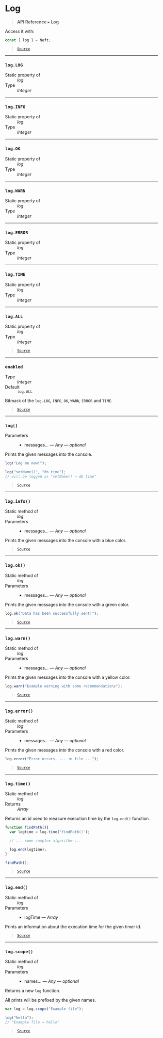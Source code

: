 # Log

> **API Reference** ▸ **Log**

<!-- toc -->
Access it with:
```javascript
const { log } = Neft;
```


> [`Source`](https:/github.com/Neft-io/neft/blob/f9c128ccb37aa79380c961e878cd76ec9e79c99e/src/log/index.litcoffee)


* * * 

### `log.LOG`

<dl><dt>Static property of</dt><dd><i>log</i></dd><dt>Type</dt><dd><i>Integer</i></dd></dl>


* * * 

### `log.INFO`

<dl><dt>Static property of</dt><dd><i>log</i></dd><dt>Type</dt><dd><i>Integer</i></dd></dl>


* * * 

### `log.OK`

<dl><dt>Static property of</dt><dd><i>log</i></dd><dt>Type</dt><dd><i>Integer</i></dd></dl>


* * * 

### `log.WARN`

<dl><dt>Static property of</dt><dd><i>log</i></dd><dt>Type</dt><dd><i>Integer</i></dd></dl>


* * * 

### `log.ERROR`

<dl><dt>Static property of</dt><dd><i>log</i></dd><dt>Type</dt><dd><i>Integer</i></dd></dl>


* * * 

### `log.TIME`

<dl><dt>Static property of</dt><dd><i>log</i></dd><dt>Type</dt><dd><i>Integer</i></dd></dl>


* * * 

### `log.ALL`

<dl><dt>Static property of</dt><dd><i>log</i></dd><dt>Type</dt><dd><i>Integer</i></dd></dl>


> [`Source`](https:/github.com/Neft-io/neft/blob/f9c128ccb37aa79380c961e878cd76ec9e79c99e/src/log/index.litcoffee#integer-logall)


* * * 

### `enabled`

<dl><dt>Type</dt><dd><i>Integer</i></dd><dt>Default</dt><dd><code>log.ALL</code></dd></dl>

Bitmask of the `log.LOG`, `INFO`, `OK`, `WARN`, `ERROR` and `TIME`.


> [`Source`](https:/github.com/Neft-io/neft/blob/f9c128ccb37aa79380c961e878cd76ec9e79c99e/src/log/index.litcoffee#integer-enabled--logall)


* * * 

### `log()`

<dl><dt>Parameters</dt><dd><ul><li>messages... — <i>Any</i> — <i>optional</i></li></ul></dd></dl>

Prints the given messages into the console.

```javascript
log("Log me now!");

log("setName()", "db time");
// will be logged as "setName() → db time"
```


> [`Source`](https:/github.com/Neft-io/neft/blob/f9c128ccb37aa79380c961e878cd76ec9e79c99e/src/log/index.litcoffee#logany-messages)


* * * 

### `log.info()`

<dl><dt>Static method of</dt><dd><i>log</i></dd><dt>Parameters</dt><dd><ul><li>messages... — <i>Any</i> — <i>optional</i></li></ul></dd></dl>

Prints the given messages into the console with a blue color.


> [`Source`](https:/github.com/Neft-io/neft/blob/f9c128ccb37aa79380c961e878cd76ec9e79c99e/src/log/index.litcoffee#loginfoany-messages)


* * * 

### `log.ok()`

<dl><dt>Static method of</dt><dd><i>log</i></dd><dt>Parameters</dt><dd><ul><li>messages... — <i>Any</i> — <i>optional</i></li></ul></dd></dl>

Prints the given messages into the console with a green color.

```javascript
log.ok("Data has been successfully sent!");
```


> [`Source`](https:/github.com/Neft-io/neft/blob/f9c128ccb37aa79380c961e878cd76ec9e79c99e/src/log/index.litcoffee#logokany-messages)


* * * 

### `log.warn()`

<dl><dt>Static method of</dt><dd><i>log</i></dd><dt>Parameters</dt><dd><ul><li>messages... — <i>Any</i> — <i>optional</i></li></ul></dd></dl>

Prints the given messages into the console with a yellow color.

```javascript
log.warn("Example warning with some recommendations");
```


> [`Source`](https:/github.com/Neft-io/neft/blob/f9c128ccb37aa79380c961e878cd76ec9e79c99e/src/log/index.litcoffee#logwarnany-messages)


* * * 

### `log.error()`

<dl><dt>Static method of</dt><dd><i>log</i></dd><dt>Parameters</dt><dd><ul><li>messages... — <i>Any</i> — <i>optional</i></li></ul></dd></dl>

Prints the given messages into the console with a red color.

```javascript
log.error("Error occurs, ... in file ...");
```


> [`Source`](https:/github.com/Neft-io/neft/blob/f9c128ccb37aa79380c961e878cd76ec9e79c99e/src/log/index.litcoffee#logerrorany-messages)


* * * 

### `log.time()`

<dl><dt>Static method of</dt><dd><i>log</i></dd><dt>Returns</dt><dd><i>Array</i></dd></dl>

Returns an id used to measure execution time by the `log.end()` function.

```javascript
function findPath(){
  var logtime = log.time('findPath()');

  // ... some complex algorithm ...

  log.end(logtime);
}

findPath();
```


> [`Source`](https:/github.com/Neft-io/neft/blob/f9c128ccb37aa79380c961e878cd76ec9e79c99e/src/log/index.litcoffee#array-logtime)


* * * 

### `log.end()`

<dl><dt>Static method of</dt><dd><i>log</i></dd><dt>Parameters</dt><dd><ul><li>logTime — <i>Array</i></li></ul></dd></dl>

Prints an information about the execution time for the given timer id.


> [`Source`](https:/github.com/Neft-io/neft/blob/f9c128ccb37aa79380c961e878cd76ec9e79c99e/src/log/index.litcoffee#logendarray-logtime)


* * * 

### `log.scope()`

<dl><dt>Static method of</dt><dd><i>log</i></dd><dt>Parameters</dt><dd><ul><li>names... — <i>Any</i> — <i>optional</i></li></ul></dd></dl>

Returns a new `log` function.

All prints will be prefixed by the given names.

```javascript
var log = log.scope("Example file");

log("hello");
// "Example file → hello"
```


> [`Source`](https:/github.com/Neft-io/neft/blob/f9c128ccb37aa79380c961e878cd76ec9e79c99e/src/log/index.litcoffee#logscopeany-names)


